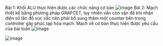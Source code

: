 Bài 1: Khối ALU thực hiện được các chức năng cơ bản
![image](https://github.com/fatbaccon/Lab1/assets/122776108/fe034d2a-4c0a-4ee0-9704-c8d1241ba424)
Bài 2: Mạch thiết kế bằng phương pháp GRAFCET, tuy nhiên vẫn còn vấn đề khi nhận diện số lần đổ xúc xắc nên phải bổ sung thêm một counter bên trong controller gây phức tạp hóa mạch. Mạch về cơ bản thực hiện được yêu cầu của bài toán
![image](https://github.com/fatbaccon/Lab1/assets/122776108/018e8f8a-5463-4101-958a-6f51aef06a0a)

![image](https://github.com/fatbaccon/Lab1/assets/122776108/bdb9e96d-695f-4d10-92a1-76336862d7a6)

